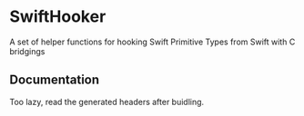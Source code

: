 # SwiftHooker

A set of helper functions for hooking Swift Primitive Types from Swift with C bridgings

## Documentation
Too lazy, read the generated headers after buidling.
